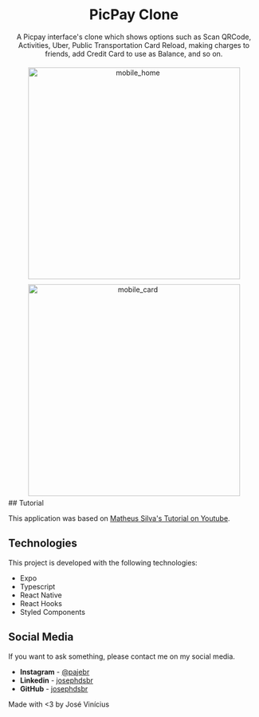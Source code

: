 <html>

<head>
  <base target="_blank">
</head>

<h1 align="center">
PicPay Clone
</h1>

<p align="center">
  A Picpay interface's clone which shows options such as Scan QRCode, Activities, Uber, Public Transportation Card Reload, making charges to friends, add Credit Card to use as Balance, and so on.
</p>

<div align="center">
 <img style="margin: 5px" src="./github/images/mobile_home.gif" alt="mobile_home" height="425"/>
 <img style="margin: 5px" src="./github/images/mobile_card.gif" alt="mobile_card" height="425"/>
</div>
## Tutorial

This application was based on [Matheus Silva's Tutorial on Youtube](https://www.youtube.com/watch?v=0CraBZHejKI&t=4s).

## Technologies

This project is developed with the following technologies:

- Expo
- Typescript
- React Native
- React Hooks
- Styled Components

## Social Media

If you want to ask something, please contact me on my social media.

* **Instagram** - [@pajebr](https://www.instagram.com/pajebr/)
* **Linkedin** -  [josephdsbr](https://www.linkedin.com/in/josephdsbr)
* **GitHub** - [josephdsbr](https://github.com/josephdsbr)

Made with <3 by José Vinícius